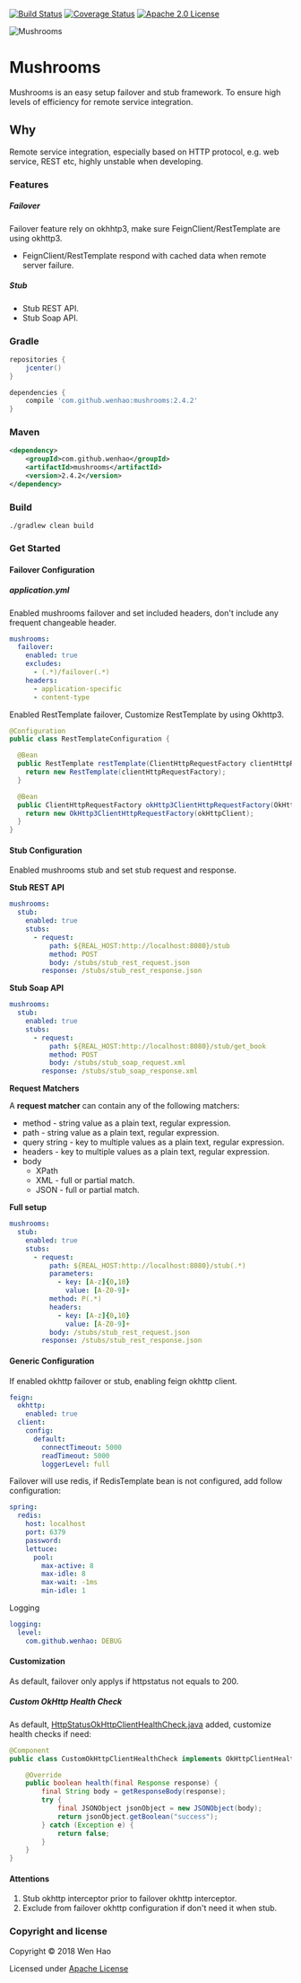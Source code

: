 [![Build Status](https://travis-ci.com/wenhao/mushrooms.svg?branch=master)](https://travis-ci.com/wenhao/mushrooms)
[![Coverage Status](https://coveralls.io/repos/github/wenhao/mushrooms/badge.svg?branch=master)](https://coveralls.io/github/wenhao/mushrooms?branch=master)
[![Apache 2.0 License](https://img.shields.io/badge/license-Apache%202-blue.svg)](https://www.apache.org/licenses/LICENSE-2.0.txt)

![Mushrooms][logo]

# Mushrooms

Mushrooms is an easy setup failover and stub framework. To ensure high levels of efficiency for remote service integration.

## Why

Remote service integration, especially based on HTTP protocol, e.g. web service, REST etc, highly unstable when developing.

### Features

##### Failover

Failover feature rely on okhhtp3, make sure FeignClient/RestTemplate are using okhttp3.

* FeignClient/RestTemplate respond with cached data when remote server failure.

##### Stub

* Stub REST API.
* Stub Soap API.

### Gradle

```groovy
repositories {
    jcenter()
}

dependencies {
    compile 'com.github.wenhao:mushrooms:2.4.2'
}
```

### Maven

```xml
<dependency>
    <groupId>com.github.wenhao</groupId>
    <artifactId>mushrooms</artifactId>
    <version>2.4.2</version>
</dependency>
```

### Build

```
./gradlew clean build
```

### Get Started

#### Failover Configuration

##### application.yml

Enabled mushrooms failover and set included headers, don't include any frequent changeable header.

```yaml
mushrooms:
  failover:
    enabled: true
    excludes:
      - (.*)/failover(.*)
    headers:
      - application-specific
      - content-type
```

Enabled RestTemplate failover, Customize RestTemplate by using Okhttp3.

```java
@Configuration
public class RestTemplateConfiguration {

  @Bean
  public RestTemplate restTemplate(ClientHttpRequestFactory clientHttpRequestFactory) {
    return new RestTemplate(clientHttpRequestFactory);
  }

  @Bean
  public ClientHttpRequestFactory okHttp3ClientHttpRequestFactory(OkHttpClient okHttpClient) {
    return new OkHttp3ClientHttpRequestFactory(okHttpClient);
  }
}
```

#### Stub Configuration

Enabled mushrooms stub and set stub request and response.

**Stub REST API**
```yaml
mushrooms:
  stub:
    enabled: true
    stubs:
      - request:
          path: ${REAL_HOST:http://localhost:8080}/stub
          method: POST
          body: /stubs/stub_rest_request.json
        response: /stubs/stub_rest_response.json
```

**Stub Soap API**
```yaml
mushrooms:
  stub:
    enabled: true
    stubs:
      - request:
          path: ${REAL_HOST:http://localhost:8080}/stub/get_book
          method: POST
          body: /stubs/stub_soap_request.xml
        response: /stubs/stub_soap_response.xml
```

**Request Matchers**

A **request matcher** can contain any of the following matchers:

* method - string value as a plain text, regular expression.
* path - string value as a plain text, regular expression.
* query string - key to multiple values as a plain text, regular expression.
* headers - key to multiple values as a plain text, regular expression.
* body
    * XPath
    * XML - full or partial match. 
    * JSON - full or partial match. 
    
**Full setup**
```yaml
mushrooms:
  stub:
    enabled: true
    stubs:
      - request:
          path: ${REAL_HOST:http://localhost:8080}/stub(.*)
          parameters: 
            - key: [A-z]{0,10}
              value: [A-Z0-9]+
          method: P(.*)
          headers:
            - key: [A-z]{0,10}
              value: [A-Z0-9]+
          body: /stubs/stub_rest_request.json
        response: /stubs/stub_rest_response.json
```    

#### Generic Configuration

If enabled okhttp failover or stub, enabling feign okhttp client.
```yaml
feign:
  okhttp:
    enabled: true
  client:
    config:
      default:
        connectTimeout: 5000
        readTimeout: 5000
        loggerLevel: full
```

Failover will use redis, if RedisTemplate bean is not configured, add follow configuration:
```yaml
spring:
  redis:
    host: localhost
    port: 6379
    password:
    lettuce:
      pool:
        max-active: 8
        max-idle: 8
        max-wait: -1ms
        min-idle: 1
```

Logging
```yaml
logging:
  level:
    com.github.wenhao: DEBUG
```

#### Customization

As default, failover only applys if httpstatus not equals to 200.

##### Custom OkHttp Health Check

As default, [HttpStatusOkHttpClientHealthCheck.java] added, customize health checks if need:

```java
@Component
public class CustomOkHttpClientHealthCheck implements OkHttpClientHealthCheck {

    @Override
    public boolean health(final Response response) {
        final String body = getResponseBody(response);
        try {
            final JSONObject jsonObject = new JSONObject(body);
            return jsonObject.getBoolean("success");
        } catch (Exception e) {
            return false;
        }
    }
}
```

#### Attentions

1. Stub okhttp interceptor prior to failover okhttp interceptor.
2. Exclude from failover okhttp configuration if don't need it when stub.

### Copyright and license

Copyright © 2018 Wen Hao

Licensed under [Apache License]

[logo]: ./docs/images/logo.png
[HttpStatusRestTemplateHealthCheck.java]: ./src/main/java/com/github/wenhao/failover/resttemplate/health/HttpStatusRestTemplateHealthCheck.java
[HttpStatusOkHttpClientHealthCheck.java]: ./src/main/java/com/github/wenhao/failover/okhttp/health/HttpStatusOkHttpClientHealthCheck.java
[Apache License]: ./LICENSE
